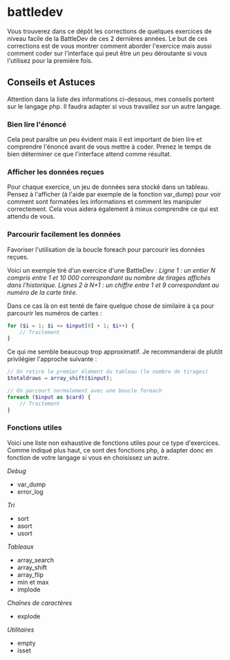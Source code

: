 # battledev

Vous trouverez dans ce dépôt les corrections de quelques exercices de niveau facile de la BattleDev de ces 2 dernières années.
Le but de ces corrections est de vous montrer comment aborder l'exercice mais aussi comment coder sur l'interface qui peut être un peu déroutante si vous l'utilisez pour la première fois.

## Conseils et Astuces
Attention dans la liste des informations ci-dessous, mes conseils portent sur le langage php. Il faudra adapter si vous travaillez sur un autre langage.

### Bien lire l'énoncé
Cela peut paraître un peu évident mais il est important de bien lire et comprendre l'énoncé avant de vous mettre à coder. Prenez le temps de bien déterminer ce que l'interface attend comme résultat.

### Afficher les données reçues
Pour chaque exercice, un jeu de données sera stocké dans un tableau. Pensez à l'afficher (à l'aide par exemple de la fonction var_dump) pour voir comment sont formatées les informations et comment les manipuler correctement. Cela vous aidera également à mieux comprendre ce qui est attendu de vous.

### Parcourir facilement les données
Favoriser l'utilisation de la boucle foreach pour parcourir les données reçues.

Voici un exemple tiré d'un exercice d'une BattleDev : 
*Ligne 1 : un entier N compris entre 1 et 10 000 correspondant au nombre de tirages affichés dans l'historique.
Lignes 2 à N+1 : un chiffre entre 1 et 9 correspondant au numéro de la carte tirée.*

Dans ce cas là on est tenté de faire quelque chose de similaire à ça pour parcourir les numéros de cartes : 

```php
for ($i = 1; $i <= $input[0] + 1; $i++) {
    // Traitement
}
```

Ce qui me semble beaucoup trop approximatif. Je recommanderai de plutôt privilégier l'approche suivante :
```php
// On retire le premier élément du tableau (le nombre de tirages)
$totaldraws = array_shift($input);

// On parcourt normalement avec une boucle foreach
foreach ($input as $card) {
    // Traitement
}
```

### Fonctions utiles
Voici une liste non exhaustive de fonctions utiles pour ce type d'exercices. Comme indiqué plus haut, ce sont des fonctions php, à adapter donc en fonction de votre langage si vous en choisissez un autre.

*Debug*
* var_dump
* error_log

*Tri*
* sort
* asort
* usort

*Tableaux*
* array_search
* array_shift
* array_flip
* min et max
* implode

*Chaînes de caractères*
* explode

*Utilitaires*
* empty
* isset
